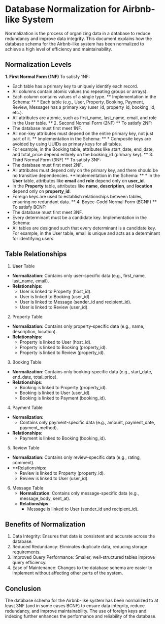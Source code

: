 # Database Normalization for Airbnb-like System
Normalization is the process of organizing data in a database to reduce redundancy and improve data integrity. This document explains how the database schema for the Airbnb-like system has been normalized to achieve a high level of efficiency and maintainability.

## Normalization Levels
  **1. First Normal Form (1NF)**
  To satisfy 1NF:
  * Each table has a primary key to uniquely identify each record.
  * All columns contain atomic values (no repeating groups or arrays).
  * Each column contains values of a single type.
** Implementation in the Schema:
**  * Each table (e.g., User, Property, Booking, Payment, Review, Message) has a primary key (user_id, property_id, booking_id, etc.).
  * All attributes are atomic, such as first_name, last_name, email, and role in the User table.
**  2. Second Normal Form (2NF)
**  To satisfy 2NF:
  * The database must first meet 1NF.
  * All non-key attributes must depend on the entire primary key, not just part of it.
** Implementation in the Schema:
**  * Composite keys are avoided by using UUIDs as primary keys for all tables.
  * For example, in the Booking table, attributes like start_date, end_date, and total_price depend entirely on the booking_id (primary key).
**  3. Third Normal Form (3NF)
**  To satisfy 3NF:
  * The database must first meet 2NF.
  * All attributes must depend only on the primary key, and there should be no transitive dependencies.
**Implementation in the Schema:
**  * In the **User** table, attributes like **email** and **role** depend only on **user_id**.
  * In the **Property** table, attributes like **name**, **description**, and **location** depend only on **property_id**.
  * Foreign keys are used to establish relationships between tables, ensuring no redundant data.
**  4. Boyce-Codd Normal Form (BCNF)
**  To satisfy BCNF:
  * The database must first meet 3NF.
  * Every determinant must be a candidate key.
 Implementation in the Schema:
  * All tables are designed such that every determinant is a candidate key. For example, in the User table, email is unique and acts as a determinant for identifying users.
## Table Relationships
1. **User** Table
  * **Normalization**: Contains only user-specific data (e.g., first_name, last_name, email).
  * **Relationships**:
      * User is linked to Property (host_id).
      * User is linked to Booking (user_id).
      * User is linked to Message (sender_id and recipient_id).
      * User is linked to Review (user_id).
2. Property Table
  * **Normalization**: Contains only property-specific data (e.g., name, description, location).
  * **Relationships**:
      * Property is linked to User (host_id).
      * Property is linked to Booking (property_id).
      * Property is linked to Review (property_id).
3. Booking Table
  * **Normalization**: Contains only booking-specific data (e.g., start_date, end_date, total_price).
  * **Relationships**:
      * Booking is linked to Property (property_id).
      * Booking is linked to User (user_id).
      * Booking is linked to Payment (booking_id).
4. Payment Table
  * **Normalization**:
      * Contains only payment-specific data (e.g., amount, payment_date, payment_method).
  * **Relationships**:
      * Payment is linked to Booking (booking_id).
5. Review Table
  * **Normalization**: Contains only review-specific data (e.g., rating, comment).
  * **Relationships:
      * Review is linked to Property (property_id).
      * Review is linked to User (user_id).
6. Message Table
    * **Normalization**: Contains only message-specific data (e.g., message_body, sent_at).
    * **Relationships**:
      * Message is linked to User (sender_id and recipient_id).
## Benefits of Normalization
  1. Data Integrity: Ensures that data is consistent and accurate across the database.
  2. Reduced Redundancy: Eliminates duplicate data, reducing storage requirements.
  3. Improved Query Performance: Smaller, well-structured tables improve query efficiency.
  4. Ease of Maintenance: Changes to the database schema are easier to implement without affecting other parts of the system.
## Conclusion
The database schema for the Airbnb-like system has been normalized to at least 3NF (and in some cases BCNF) to ensure data integrity, reduce redundancy, and improve maintainability. The use of foreign keys and indexing further enhances the performance and reliability of the database.
